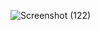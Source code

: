 ![Screenshot (122)](https://github.com/user-attachments/assets/7ce6627a-1159-4afa-b075-31108b98bc28)
